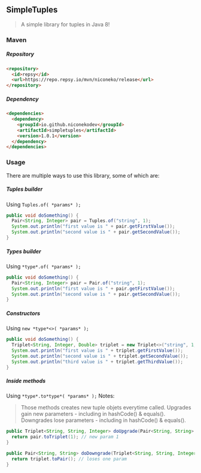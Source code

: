 ## SimpleTuples

> A simple library for tuples in Java 8!

### Maven
##### Repository
```markdown
<repository>
  <id>repsy</id>
  <url>https://repo.repsy.io/mvn/niconeko/release</url>
</repository>
```

##### Dependency
```markdown
<dependencies>
  <dependency>
    <groupId>io.github.niconekodev</groupId>
    <artifactId>simpletuples</artifactId>
    <version>1.0.1</version>
  </dependency>
</dependencies>
```

### Usage
There are multiple ways to use this library, some of which are:
##### Tuples builder
Using `Tuples.of( *params* );`
```java
public void doSomething() {
  Pair<String, Integer> pair = Tuples.of("string", 1);
  System.out.println("first value is " + pair.getFirstValue());
  System.out.println("second value is " + pair.getSecondValue());
}
```
##### Types builder
Using `*type*.of( *params* );`
```java
public void doSomething() {
  Pair<String, Integer> pair = Pair.of("string", 1);
  System.out.println("first value is " + pair.getFirstValue());
  System.out.println("second value is " + pair.getSecondValue());
}
```
##### Constructors
Using `new *type*<>( *params* );`
```java
public void doSomething() {
  Triplet<String, Integer, Double> triplet = new Triplet<>("string", 1, 2.0d);
  System.out.println("first value is " + triplet.getFirstValue());
  System.out.println("second value is " + triplet.getSecondValue());
  System.out.println("third value is " + triplet.getThirdValue());
}
```
##### Inside methods
Using `*type*.to*type*( *params* );`
Notes:
> Those methods creates new tuple objets everytime called.
> Upgrades gain new parameters - including in hashCode() & equals().
> Downgrades lose parameters - including in hashCode() & equals().
```java
public Triplet<String, String, Integer> doUpgrade(Pair<String, String> pair) {
  return pair.toTriplet(1); // new param 1
}
```
```java
public Pair<String, String> doDowngrade(Triplet<String, String, Integer> triplet) {
  return triplet.toPair(); // loses one param
}
```
